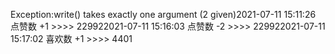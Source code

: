 Exception:write() takes exactly one argument (2 given)2021-07-11  15:11:26   点赞数 +1 >>>> 229922021-07-11  15:16:03   点赞数 -2 >>>> 229922021-07-11  15:17:02   喜欢数 +1 >>>> 4401